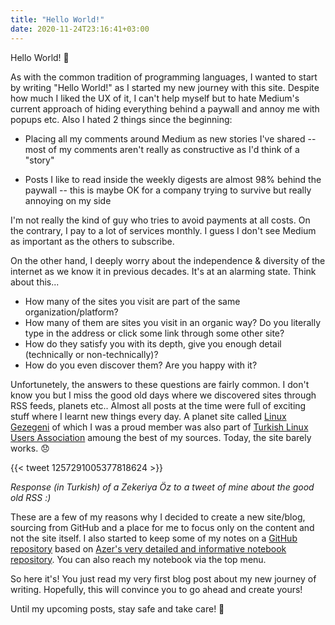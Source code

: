 ```yaml
---
title: "Hello World!"
date: 2020-11-24T23:16:41+03:00
---
```


Hello World! 🙂

As with the common tradition of programming languages, I wanted to start by writing "Hello World!" as I started my new
journey with this site. Despite how much I liked the UX of it, I can't help myself but to hate Medium's current approach
of hiding everything behind a paywall and annoy me with popups etc. Also I hated 2 things since the beginning:

* Placing all my comments around Medium as new stories I've shared -- most of my comments aren't really as constructive
  as I'd think of a "story"

* Posts I like to read inside the weekly digests are almost 98% behind the paywall -- this is maybe OK for a company
  trying to survive but really annoying on my side

I'm not really the kind of guy who tries to avoid payments at all costs. On the contrary, I pay to a lot of services
monthly. I guess I don't see Medium as important as the others to subscribe.

On the other hand, I deeply worry about the independence & diversity of the internet as we know it in previous decades.
It's at an alarming state. Think about this...

* How many of the sites you visit are part of the same organization/platform?
* How many of them are sites you visit in an organic way? Do you literally type in the address or click some link through some other
  site?
* How do they satisfy you with its depth, give you enough detail (technically or non-technically)?
* How do you even discover them? Are you happy with it?

Unfortunetely, the answers to these questions are fairly common. I don't know you but I miss the good old days where we
discovered sites through RSS feeds, planets etc.. Almost all posts at the time were full of exciting stuff where I
learnt new things every day. A planet site called [Linux Gezegeni](https://gezegen.linux.org.tr/) of which I was a 
proud member was also part of [Turkish Linux Users Association](https://www.lkd.org.tr/) amoung the best of my sources.
Today, the site barely works. 😞

{{< tweet 1257291005377818624 >}}

_Response (in Turkish) of a Zekeriya Öz to a tweet of mine about the good old RSS :)_

These are a few of my reasons why I decided to create a new site/blog, sourcing from GitHub and a place for me to focus
only on the content and not the site itself. I also started to keep some of my notes on a 
[GitHub repository](https://github.com/tunix/notebook) based on 
[Azer's very detailed and informative notebook repository](https://github.com/azer/notebook/). You can also reach my 
notebook via the top menu.

So here it's! You just read my very first blog post about my new journey of writing. Hopefully, this will convince you
to go ahead and create yours!

Until my upcoming posts, stay safe and take care! 🤙
